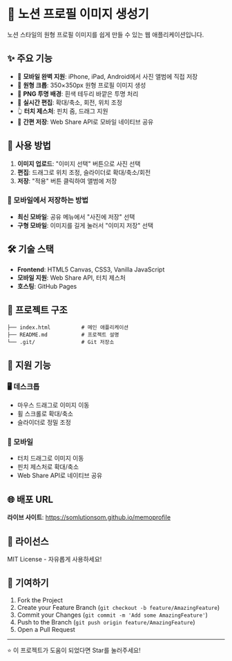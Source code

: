 # 🎨 노션 프로필 이미지 생성기

노션 스타일의 원형 프로필 이미지를 쉽게 만들 수 있는 웹 애플리케이션입니다.

## ✨ 주요 기능

- 📱 **모바일 완벽 지원**: iPhone, iPad, Android에서 사진 앨범에 직접 저장
- 🎯 **원형 크롭**: 350×350px 원형 프로필 이미지 생성
- 🎨 **PNG 투명 배경**: 흰색 테두리 바깥은 투명 처리
- 🔧 **실시간 편집**: 확대/축소, 회전, 위치 조정
- 👆 **터치 제스처**: 핀치 줌, 드래그 지원
- 💾 **간편 저장**: Web Share API로 모바일 네이티브 공유

## 🚀 사용 방법

1. **이미지 업로드**: "이미지 선택" 버튼으로 사진 선택
2. **편집**: 드래그로 위치 조정, 슬라이더로 확대/축소/회전
3. **저장**: "적용" 버튼 클릭하여 앨범에 저장

### 📱 모바일에서 저장하는 방법

- **최신 모바일**: 공유 메뉴에서 "사진에 저장" 선택
- **구형 모바일**: 이미지를 길게 눌러서 "이미지 저장" 선택

## 🛠️ 기술 스택

- **Frontend**: HTML5 Canvas, CSS3, Vanilla JavaScript
- **모바일 지원**: Web Share API, 터치 제스처
- **호스팅**: GitHub Pages

## 📂 프로젝트 구조

```
├── index.html          # 메인 애플리케이션
├── README.md           # 프로젝트 설명
└── .git/               # Git 저장소
```

## 🎯 지원 기능

### 🖥️ 데스크톱
- 마우스 드래그로 이미지 이동
- 휠 스크롤로 확대/축소
- 슬라이더로 정밀 조정

### 📱 모바일
- 터치 드래그로 이미지 이동
- 핀치 제스처로 확대/축소
- Web Share API로 네이티브 공유

## 🌐 배포 URL

**라이브 사이트**: https://somlutionsom.github.io/memoprofile

## 📝 라이선스

MIT License - 자유롭게 사용하세요!

## 🤝 기여하기

1. Fork the Project
2. Create your Feature Branch (`git checkout -b feature/AmazingFeature`)
3. Commit your Changes (`git commit -m 'Add some AmazingFeature'`)
4. Push to the Branch (`git push origin feature/AmazingFeature`)
5. Open a Pull Request

---

⭐ 이 프로젝트가 도움이 되었다면 Star를 눌러주세요!
